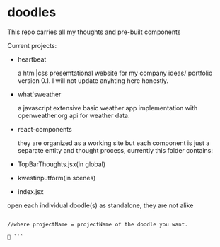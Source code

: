# doodles

This repo carries all my thoughts and pre-built components

Current projects:
- heartbeat

    a html|css presemtational website for my company ideas/ portfolio version 0.1.
    I will not update anyhting here honestly.
- what'sweather

    a javascript extensive basic weather app implementation with openweather.org api for weather data.
- react-components 

    they are organized as a working site but each component is just a separate entity and thought process, currently this folder contains:
        
 - TopBarThoughts.jsx(in global)
 - kwestinputform(in scenes)
  - index.jsx

open each individual doodle(s) as standalone, they are not alike

```cd "projectName" 

//where projectName = projectName of the doodle you want.

🫡 ```
